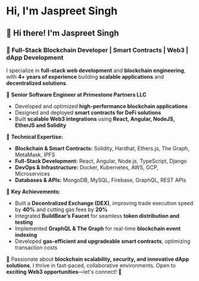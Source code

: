# Hi, I'm Jaspreet Singh

## 👋 Hi there! I'm Jaspreet Singh  

### **🚀 Full-Stack Blockchain Developer | Smart Contracts | Web3 | dApp Development**  

I specialize in **full-stack web development** and **blockchain engineering**, with **4+ years of experience** building **scalable applications** and **decentralized solutions**.  

💼 **Senior Software Engineer at Primestone Partners LLC**  
- Developed and optimized **high-performance blockchain applications**  
- Designed and deployed **smart contracts for DeFi solutions**  
- Built **scalable Web3 integrations** using **React, Angular, NodeJS, EtherJS and Solidity**  

🔧 **Technical Expertise:**  
- **Blockchain & Smart Contracts:** Solidity, Hardhat, Ethers.js, The Graph, MetaMask, IPFS  
- **Full-Stack Development:** React, Angular, Node.js, TypeScript, Django
- **DevOps & Infrastructure:** Docker, Kubernetes, AWS, GCP, Microservices  
- **Databases & APIs:** MongoDB, MySQL, Firebase, GraphQL, REST APIs  

🚀 **Key Achievements:**  
- Built a **Decentralized Exchange (DEX)**, improving trade execution speed by **40%** and cutting gas fees by **20%**  
- Integrated **BuildBear’s Faucet** for seamless **token distribution and testing**  
- Implemented **GraphQL & The Graph** for real-time **blockchain event indexing**  
- Developed **gas-efficient and upgradeable smart contracts**, optimizing transaction costs  

💬 Passionate about **blockchain scalability, security, and innovative dApp solutions**, I thrive in fast-paced, collaborative environments. Open to **exciting Web3 opportunities**—let's connect! 🚀  
